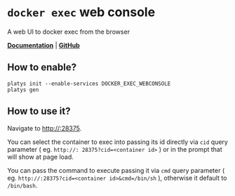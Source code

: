 # `docker exec` web console

A web UI to docker exec from the browser  

**[Documentation](https://github.com/bitbull-team/docker-exec-web-console)** | **[GitHub](https://github.com/bitbull-team/docker-exec-web-console)**

## How to enable?

```
platys init --enable-services DOCKER_EXEC_WEBCONSOLE
platys gen
```

## How to use it?

Navigate to <http://:28375>.

You can select the container to exec into passing its id directly via `cid` query parameter ( eg. `http://: 28375?cid=<container id>` ) or in the prompt that will show at page load.

You can pass the command to execute passing it via `cmd` query parameter ( eg. `http://:28375?cid=<container id>&cmd=/bin/sh` ), otherwise it default to `/bin/bash`.
